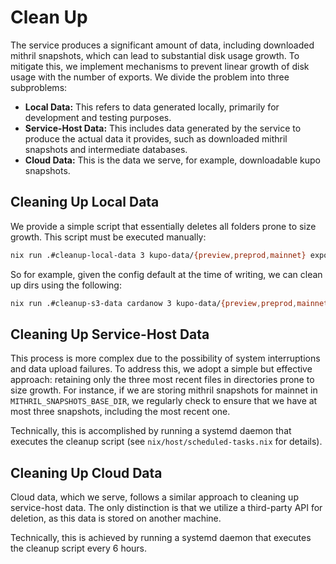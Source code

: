 # Clean Up

The service produces a significant amount of data, including downloaded mithril snapshots, which can lead to substantial disk usage growth. To mitigate this, we implement mechanisms to prevent linear growth of disk usage with the number of exports. We divide the problem into three subproblems:

- **Local Data:** This refers to data generated locally, primarily for development and testing purposes.
- **Service-Host Data:** This includes data generated by the service to produce the actual data it provides, such as downloaded mithril snapshots and intermediate databases.
- **Cloud Data:** This is the data we serve, for example, downloadable kupo snapshots.

## Cleaning Up Local Data

We provide a simple script that essentially deletes all folders prone to size growth. This script must be executed manually:

```bash
nix run .#cleanup-local-data 3 kupo-data/{preview,preprod,mainnet} exported-snapshots/{preview,preprod,mainnet} mithril-snapshots/{preview,preprod,mainnet}
```

So for example, given the config default at the time of writing, we can clean up dirs using the following:
```bash
nix run .#cleanup-s3-data cardanow 3 kupo-data/{preview,preprod,mainnet} exported-snapshots/{preview,preprod,mainnet} mithril-snapshots/{preview,preprod,mainnet}
```
## Cleaning Up Service-Host Data
This process is more complex due to the possibility of system interruptions and data upload failures. To address this, we adopt a simple but effective approach: retaining only the three most recent files in directories prone to size growth. For instance, if we are storing mithril snapshots for mainnet in `MITHRIL_SNAPSHOTS_BASE_DIR`, we regularly check to ensure that we have at most three snapshots, including the most recent one.

Technically, this is accomplished by running a systemd daemon that executes the cleanup script (see `nix/host/scheduled-tasks.nix` for details).

## Cleaning Up Cloud Data
Cloud data, which we serve, follows a similar approach to cleaning up service-host data. The only distinction is that we utilize a third-party API for deletion, as this data is stored on another machine.

Technically, this is achieved by running a systemd daemon that executes the cleanup script every 6 hours.

